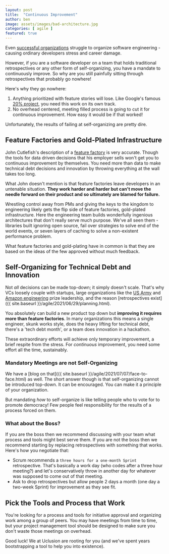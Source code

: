 ```yaml
---
layout: post
title:  "Continuous Improvement"
author: ben
image: assets/images/bad-architecture.jpg
categories: [ agile ]
featured: true
---
```

Even [successful organizations](https://www.pagerduty.com/blog/scaling-engineering-org) struggle to organize software 
engineering - causing ordinary developers stress and career damage. 

However, if you are a software developer on a team that holds traditional retrospectives or any other form of 
self-organizing, you have a mandate to continuously improve. So why are you still painfully sitting through 
retrospectives that probably go nowhere!

Here's why they go nowhere:
1. Anything prioritized with feature stories will lose. Like Google's famous 
   [20% project](https://en.wikipedia.org/wiki/20%25_Project), you need this work on its own track.
2. No overhead centered, meeting filled process is going to cut it for continuous improvement. How easy it would 
   be if that worked!
   
Unfortunately, the results of failing at self-organizing are pretty dire.

## Feature Factories and Gold-Plated Infrastructure
John Cutlefish's description of a [feature factory](https://cutle.fish/blog/12-signs-youre-working-in-a-feature-factory) 
is very accurate. Though the tools for data driven decisions that his employer sells won't get you to 
continuous improvement by themselves. You need more than data to make technical debt decisions and innovation by 
throwing everything at the wall takes too long.

What John doesn't mention is that feature factories leave developers in an untenable situation. **They work harder 
and harder but can't move the needle forward on their product and so ultimately are blamed for failure.**

Wrestling control away from PMs and giving the keys to the kingdom to engineering likely gets the flip side of 
feature factories, gold-plated infrastructure. Here the engineering team builds wonderfully ingenious architectures 
that don't really serve much purpose. We've all seen them - libraries built ignoring open source, fail over strategies
to solve end of the world events, or seven layers of caching to solve a non-existent performance problem.

What feature factories and gold-plating have in common is that they are based on the ideas of the few approved without 
much feedback.

## Self-Organizing for Technical Debt and Innovation
Not _all_ decisions can be made top-down; it simply doesn't scale. That's why VCs loosely couple with startups, 
large organizations like the 
[US Army](https://www.amazon.com/Team-Teams-Rules-Engagement-Complex/dp/1591847486/ref=sr_1_1?dchild=1&gclid=CjwKCAjwruSHBhAtEiwA_qCpprh9En4ltV31tCE_uoO2WjsJud2Jj977DyzugST2iG2aPOd5svWejhoC7FYQAvD_BwE&hvadid=241895014260&hvdev=c&hvlocphy=9032183&hvnetw=g&hvqmt=e&hvrand=7887596021403679128&hvtargid=kwd-79779609946&hydadcr=22532_10344436&keywords=team+of+teams&qid=1626958316&sr=8-1)
and [Amazon engineering](https://medium.com/swlh/working-at-amazon-software-engineer-4d491f2d0f7e) prize leadership,
and the reason [retrospectives exist]({{ site.baseurl }}/agile/2021/06/29/planning.html).

You absolutely can build a new product top down but **improving it requires more than feature factories**. In many 
organizations this means a single engineer, skunk works style, does the heavy lifting for technical debt, there's a
'tech debt month', or a team does innovation in a hackathon.

These extraordinary efforts will achieve only temporary improvement, a brief respite from the stress. For _continuous_ 
improvement, you need some effort all the time, sustainably.

### Mandatory Meetings are not Self-Organizing
We have a [blog on that]({{ site.baseurl }}/agile/2021/07/07/face-to-face.html) as well. The short answer though is
that self-organizing cannot be introduced top-down. It can be encouraged. You can make it a principle of your
organization. 

But mandating _how_ to self-organize is like telling people who to vote for to promote democracy! Few people feel
responsibility for the results of a process forced on them.

### What about the Boss?
If you are the boss then we recommend discussing with your team what process and tools might best serve them. If you are
not the boss then we recommend starting by replacing retrospectives with something that works. Here's how you negotiate
that:
* Scrum recommends a `three hours for a one-month Sprint` retrospective. That's basically a work day (who codes after
  a three hour meeting?) and let's conservatively throw in another day for whatever was supposed to come out of that 
  meeting.
* Ask to drop retrospectives but allow people 2 days a month (one day a two-week Sprint) for improvement as they see 
  fit.

## Pick the Tools and Process that Work
You're looking for a process and tools for initiative approval and organizing work among a group of peers. You may 
have meetings from time to time, but your project management tool should be designed to make sure you don't waste
those meetings on overhead. 

Good luck! We at Uclusion are rooting for you (and we've spent years bootstrapping a tool to help you into existence).


